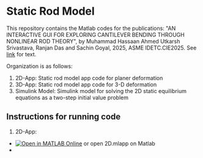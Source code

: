 # Static Rod Model

This repository contains the Matlab codes for the publications:
"AN INTERACTIVE GUI FOR EXPLORING CANTILEVER BENDING THROUGH NONLINEAR ROD THEORY", by Muhammad Hassaan Ahmed Utkarsh Srivastava, Ranjan Das and Sachin Goyal, 2025, ASME IDETC.CIE2025. See [link](https://www.overleaf.com/project/67ce9f1a3f2d0bb77e847257) for text.

Organization is as follows:
1. 2D-App: Static rod model app code for planer deformation
2. 3D-App: Static rod model app code for 3-D deformation
3. Simulink Model: Simulink model for solving the 2D static equilibrium equations as a two-step initial value problem

## Instructions for running code 
1. 2D-App: 
  * [![Open in MATLAB Online](https://www.mathworks.com/images/responsive/global/open-in-matlab-online.svg)](https://matlab.mathworks.com/open/github/v1?repo=mahmed271995/Static-Rod-Model-Codes-and-SImulink-Model&file=/2D-App/code_2D.mlapp) or open 2D.mlapp on Matlab
  * 
